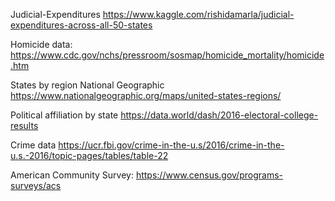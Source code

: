 Judicial-Expenditures
https://www.kaggle.com/rishidamarla/judicial-expenditures-across-all-50-states

Homicide data: 
https://www.cdc.gov/nchs/pressroom/sosmap/homicide_mortality/homicide.htm

States by region National Geographic
https://www.nationalgeographic.org/maps/united-states-regions/

Political affiliation by state
https://data.world/dash/2016-electoral-college-results

Crime data
https://ucr.fbi.gov/crime-in-the-u.s/2016/crime-in-the-u.s.-2016/topic-pages/tables/table-22

American Community Survey:
https://www.census.gov/programs-surveys/acs
